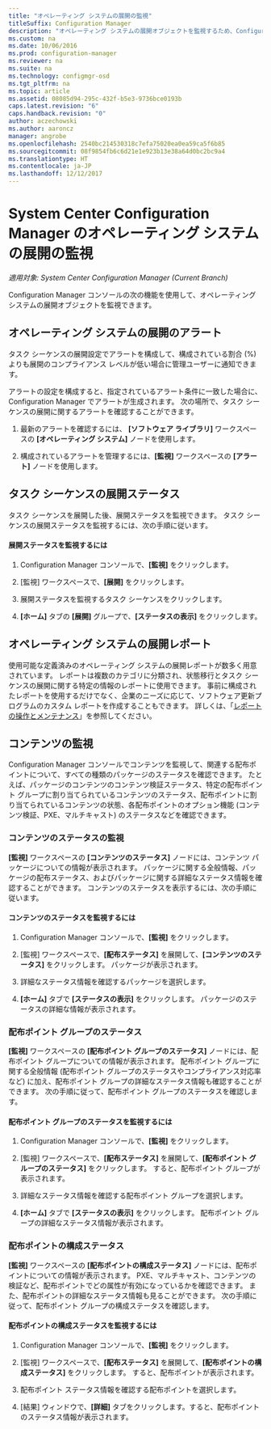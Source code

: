 ```yaml
---
title: "オペレーティング システムの展開の監視"
titleSuffix: Configuration Manager
description: "オペレーティング システムの展開オブジェクトを監視するため、Configuration Manager コンソールにはアラート、レポート、およびさまざまなステータス インジケーターが用意されています。"
ms.custom: na
ms.date: 10/06/2016
ms.prod: configuration-manager
ms.reviewer: na
ms.suite: na
ms.technology: configmgr-osd
ms.tgt_pltfrm: na
ms.topic: article
ms.assetid: 08085d94-295c-432f-b5e3-9736bce0193b
caps.latest.revision: "6"
caps.handback.revision: "0"
author: aczechowski
ms.author: aaroncz
manager: angrobe
ms.openlocfilehash: 2540bc214530318c7efa75020ea0ea59ca5f6b85
ms.sourcegitcommit: 08f9854fb6c6d21e1e923b13e38a64d0bc2bc9a4
ms.translationtype: HT
ms.contentlocale: ja-JP
ms.lasthandoff: 12/12/2017
---
```

# <a name="monitor-operating-system-deployments-in-system-center-configuration-manager"></a>System Center Configuration Manager のオペレーティング システムの展開の監視

*適用対象: System Center Configuration Manager (Current Branch)*

Configuration Manager コンソールの次の機能を使用して、オペレーティング システムの展開オブジェクトを監視できます。  


##  <a name="BKMK_OSDAlerts"></a> オペレーティング システムの展開のアラート  
 タスク シーケンスの展開設定でアラートを構成して、構成されている割合 (%) よりも展開のコンプライアンス レベルが低い場合に管理ユーザーに通知できます。  

 アラートの設定を構成すると、指定されているアラート条件に一致した場合に、Configuration Manager でアラートが生成されます。 次の場所で、タスク シーケンスの展開に関するアラートを確認することができます。  

1.  最新のアラートを確認するには、 **[ソフトウェア ライブラリ]** ワークスペースの **[オペレーティング システム]** ノードを使用します。  

2.  構成されているアラートを管理するには、**[監視]** ワークスペースの **[アラート]** ノードを使用します。  

##  <a name="BKMK_TSDeployStatus"></a> タスク シーケンスの展開ステータス  
 タスク シーケンスを展開した後、展開ステータスを監視できます。 タスク シーケンスの展開ステータスを監視するには、次の手順に従います。  

#### <a name="to-monitor-deployment-status"></a>展開ステータスを監視するには  

1.  Configuration Manager コンソールで、**[監視]** をクリックします。  

2.  [監視] ワークスペースで、**[展開]** をクリックします。  

3.  展開ステータスを監視するタスク シーケンスをクリックします。  

4.  **[ホーム]** タブの **[展開]** グループで、**[ステータスの表示]** をクリックします。  

##  <a name="BKMK_TSReports"></a> オペレーティング システムの展開レポート  
 使用可能な定義済みのオペレーティング システムの展開レポートが数多く用意されています。 レポートは複数のカテゴリに分類され、状態移行とタスク シーケンスの展開に関する特定の情報のレポートに使用できます。 事前に構成されたレポートを使用するだけでなく、企業のニーズに応じて、ソフトウェア更新プログラムのカスタム レポートを作成することもできます。 詳しくは、「[レポートの操作とメンテナンス](../../core/servers/manage/operations-and-maintenance-for-reporting.md)」を参照してください。  

##  <a name="BKMK_MonitorContent"></a> コンテンツの監視  
 Configuration Manager コンソールでコンテンツを監視して、関連する配布ポイントについて、すべての種類のパッケージのステータスを確認できます。 たとえば、パッケージのコンテンツのコンテンツ検証ステータス、特定の配布ポイント グループに割り当てられているコンテンツのステータス、配布ポイントに割り当てられているコンテンツの状態、各配布ポイントのオプション機能 (コンテンツ検証、PXE、マルチキャスト) のステータスなどを確認できます。  

###  <a name="BKMK_ContentStatus"></a> コンテンツのステータスの監視  
 **[監視]** ワークスペースの **[コンテンツのステータス]** ノードには、コンテンツ パッケージについての情報が表示されます。 パッケージに関する全般情報、パッケージの配布ステータス、およびパッケージに関する詳細なステータス情報を確認することができます。 コンテンツのステータスを表示するには、次の手順に従います。  

#### <a name="to-monitor-content-status"></a>コンテンツのステータスを監視するには  

1.  Configuration Manager コンソールで、**[監視]** をクリックします。  

2.  [監視] ワークスペースで、**[配布ステータス]** を展開して、**[コンテンツのステータス]** をクリックします。 パッケージが表示されます。  

3.  詳細なステータス情報を確認するパッケージを選択します。  

4.  **[ホーム]** タブで **[ステータスの表示]** をクリックします。 パッケージのステータスの詳細な情報が表示されます。  

###  <a name="BKMK_DPGroupStatus"></a> 配布ポイント グループのステータス  
 **[監視]** ワークスペースの **[配布ポイント グループのステータス]** ノードには、配布ポイント グループについての情報が表示されます。 配布ポイント グループに関する全般情報 (配布ポイント グループのステータスやコンプライアンス対応率など) に加え、配布ポイント グループの詳細なステータス情報も確認することができます。 次の手順に従って、配布ポイント グループのステータスを確認します。  

#### <a name="to-monitor-distribution-point-group-status"></a>配布ポイント グループのステータスを監視するには  

1.  Configuration Manager コンソールで、**[監視]** をクリックします。  

2.  [監視] ワークスペースで、**[配布ステータス]** を展開して、**[配布ポイント グループのステータス]** をクリックします。 すると、配布ポイント グループが表示されます。  

3.  詳細なステータス情報を確認する配布ポイント グループを選択します。  

4.  **[ホーム]** タブで **[ステータスの表示]** をクリックします。 配布ポイント グループの詳細なステータス情報が表示されます。  

###  <a name="BKMK_DPConfigStatus"></a> 配布ポイントの構成ステータス  
 **[監視]** ワークスペースの **[配布ポイントの構成ステータス]** ノードには、配布ポイントについての情報が表示されます。 PXE、マルチキャスト、コンテンツの検証など、配布ポイントでどの属性が有効になっているかを確認できます。 また、配布ポイントの詳細なステータス情報も見ることができます。 次の手順に従って、配布ポイント グループの構成ステータスを確認します。  

#### <a name="to-monitor-distribution-point-configuration-status"></a>配布ポイントの構成ステータスを監視するには  

1.  Configuration Manager コンソールで、**[監視]** をクリックします。  

2.  [監視] ワークスペースで、**[配布ステータス]** を展開して、**[配布ポイントの構成ステータス]** をクリックします。 すると、配布ポイントが表示されます。  

3.  配布ポイント ステータス情報を確認する配布ポイントを選択します。  

4.  [結果] ウィンドウで、**[詳細]** タブをクリックします。すると、配布ポイントのステータス情報が表示されます。  

